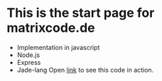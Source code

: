 This is the start page for matrixcode.de
=============
* Implementation in javascript
* Node.js
* Express
* Jade-lang
Open [link](http://matrixcode.de) to see this code in action.


